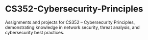 # CS352-Cybersecurity-Principles
Assignments and projects for CS352 – Cybersecurity Principles, demonstrating knowledge in network security, threat analysis, and cybersecurity best practices.
